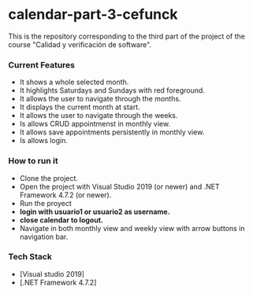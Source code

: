 # calendar-part-3-cefunck

This is the repository corresponding to the third part of the project of the course "Calidad y verificación de software".

### Current Features

  - It shows a whole selected month.
  - It highlights Saturdays and Sundays with red foreground.
  - It allows the user to navigate through the months.
  - It displays the current month at start.
  - It allows the user to navigate through the weeks.
  - Is allows CRUD appointmenst in monthly view.
  - It allows save appointments persistently in monthly view.
  - Is allows login.
  


### How to run it

  - Clone the project.
  - Open the project with Visual Studio 2019 (or newer) and .NET Framework 4.7.2 (or newer).
  - Run the proyect
  - **login with usuario1 or usuario2 as username.**
  - **close calendar to logout.**
  - Navigate in both monthly view and weekly view with arrow buttons in navigation bar.


### Tech Stack

  - [Visual studio 2019]
  - [.NET Framework 4.7.2]
